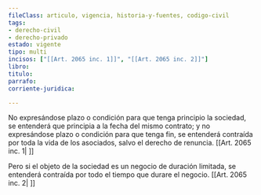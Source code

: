 ```yaml
---
fileClass: articulo, vigencia, historia-y-fuentes, codigo-civil
tags:
- derecho-civil
- derecho-privado
estado: vigente
tipo: multi
incisos: ["[[Art. 2065 inc. 1]]", "[[Art. 2065 inc. 2]]"]
libro:
titulo:
parrafo:
corriente-juridica:

---
```

No expresándose plazo o condición para que tenga principio la sociedad, se entenderá que principia a la fecha del mismo contrato; y no expresándose plazo o condición para que tenga fin, se entenderá contraída por toda la vida de los asociados, salvo el derecho de renuncia. [[Art. 2065 inc. 1| ]]

Pero si el objeto de la sociedad es un negocio de duración limitada, se entenderá contraída por todo el tiempo que durare el negocio. [[Art. 2065 inc. 2| ]]